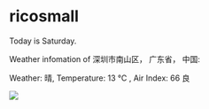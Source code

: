 # ricosmall

Today is Saturday.

Weather infomation of 深圳市南山区， 广东省， 中国: 

Weather: 晴, Temperature: 13 ℃ , Air Index: 66 良

<img src="https://github-readme-stats.vercel.app/api?username=ricosmall&show_icons=true" />
